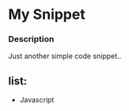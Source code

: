 My Snippet
==================

### Description
Just another simple code snippet..


list:
---------
* Javascript